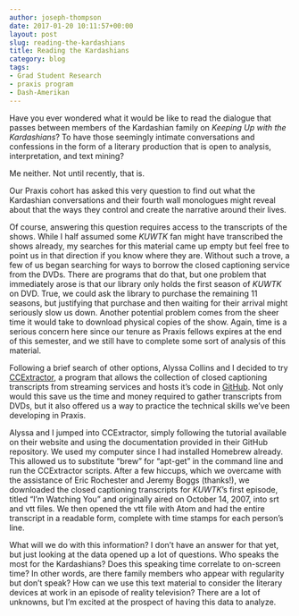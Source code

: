 ```yaml
---
author: joseph-thompson
date: 2017-01-20 10:11:57+00:00
layout: post
slug: reading-the-kardashians
title: Reading the Kardashians
category: blog
tags:
- Grad Student Research
- praxis program
- Dash-Amerikan
---
```


Have you ever wondered what it would be like to read the dialogue that passes between members of the Kardashian family on _Keeping Up with the Kardashians_? To have those seemingly intimate conversations and confessions in the form of a literary production that is open to analysis, interpretation, and text mining?

Me neither. Not until recently, that is.

Our Praxis cohort has asked this very question to find out what the Kardashian conversations and their fourth wall monologues might reveal about that the ways they control and create the narrative around their lives.

Of course, answering this question requires access to the transcripts of the shows. While I half assumed some _KUWTK_ fan might have transcribed the shows already, my searches for this material came up empty but feel free to point us in that direction if you know where they are. Without such a trove, a few of us began searching for ways to borrow the closed captioning service from the DVDs. There are programs that do that, but one problem that immediately arose is that our library only holds the first season of _KUWTK_ on DVD. True, we could ask the library to purchase the remaining 11 seasons, but justifying that purchase and then waiting for their arrival might seriously slow us down. Another potential problem comes from the sheer time it would take to download physical copies of the show. Again, time is a serious concern here since our tenure as Praxis fellows expires at the end of this semester, and we still have to complete some sort of analysis of this material.

Following a brief search of other options, Alyssa Collins and I decided to try [CCExtractor](http://www.ccextractor.org/doku.php?id=start), a program that allows the collection of closed captioning transcripts from streaming services and hosts it’s code in [GitHub](https://github.com/CCExtractor). Not only would this save us the time and money required to gather transcripts from DVDs, but it also offered us a way to practice the technical skills we’ve been developing in Praxis.

Alyssa and I jumped into CCExtractor, simply following the tutorial available on their website and using the documentation provided in their GitHub repository. We used my computer since I had installed Homebrew already. This allowed us to substitute “brew” for “apt-get” in the command line and run the CCExtractor scripts. After a few hiccups, which we overcame with the assistance of Eric Rochester and Jeremy Boggs (thanks!), we downloaded the closed captioning transcripts for _KUWTK_’s first episode, titled “I’m Watching You” and originally aired on October 14, 2007, into srt and vtt files. We then opened the vtt file with Atom and had the entire transcript in a readable form, complete with time stamps for each person’s line.

What will we do with this information? I don’t have an answer for that yet, but just looking at the data opened up a lot of questions. Who speaks the most for the Kardashians? Does this speaking time correlate to on-screen time? In other words, are there family members who appear with regularity but don’t speak? How can we use this text material to consider the literary devices at work in an episode of reality television? There are a lot of unknowns, but I’m excited at the prospect of having this data to analyze.
